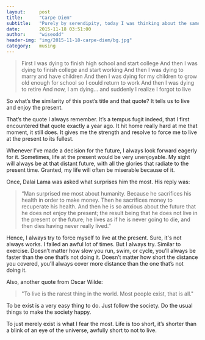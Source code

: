```yaml
---
layout:     post
title:      "Carpe Diem"
subtitle:   "Purely by serendipity, today I was thinking about the same thing as exactly a year back."
date:       2015-11-18 03:51:00
author:     "wiseodd"
header-img: "img/2015-11-18-carpe-diem/bg.jpg"
category:   musing
---
```


<blockquote>First I was dying to finish high school and start college
And then I was dying to finish college and start working
And then I was dying to marry and have children
And then I was dying for my children to grow old enough for school so I could return to work
And then I was dying to retire
And now, I am dying… and suddenly I realize I forgot to live
</blockquote>

So what’s the similarity of this post’s title and that quote? It tells us to live and enjoy the present.

That’s the quote I always remember. It’s a tempus fugit indeed, that I first encountered that quote exactly a year ago. It hit home really hard at me that moment, it still does. It gives me the strength and resolve to force me to live at the present to its fullest.

Whenever I’ve made a decision for the future, I always look forward eagerly for it. Sometimes, life at the present would be very unenjoyable. My sight will always be at that distant future, with all the glories that radiate to the present time. Granted, my life will often be miserable because of it.

Once, Dalai Lama was asked what surprises him the most. His reply was:

<blockquote>“Man surprised me most about humanity. Because he sacrifices his health in order to make money. Then he sacrifices money to recuperate his health. And then he is so anxious about the future that he does not enjoy the present; the result being that he does not live in the present or the future; he lives as if he is never going to die, and then dies having never really lived.”</blockquote>

Hence, I always try to force myself to live at the present. Sure, it's not always works. I failed an awful lot of times. But I always try. Similar to exercise. Doesn’t matter how slow you run, swim, or cycle, you’ll always be faster than the one that’s not doing it. Doesn’t matter how short the distance you covered, you’ll always cover more distance than the one that’s not doing it.

Also, another quote from Oscar Wilde:

<blockquote>"To live is the rarest thing in the world. Most people exist, that is all."</blockquote>

To be exist is a very easy thing to do. Just follow the society. Do the usual things to make the society happy.

To just merely exist is what I fear the most. Life is too short, it’s shorter than a blink of an eye of the universe, awfully short to not to live.

